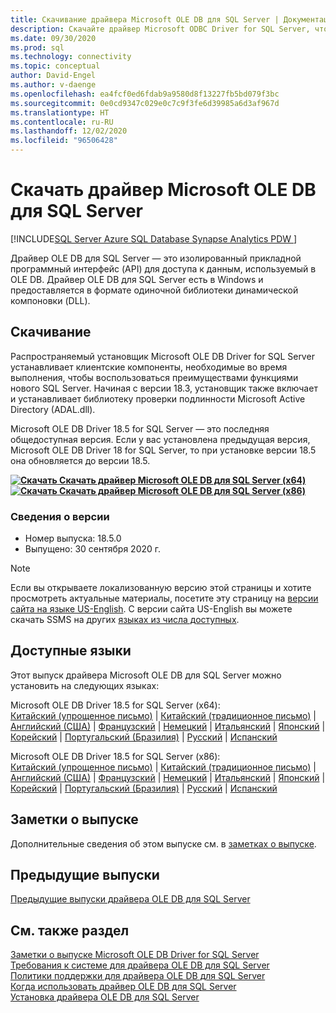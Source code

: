 ```yaml
---
title: Скачивание драйвера Microsoft OLE DB для SQL Server | Документация Майкрософт
description: Скачайте драйвер Microsoft ODBC Driver for SQL Server, чтобы разрабатывать Windows-приложения с подключением к SQL Server и базе данных SQL Azure.
ms.date: 09/30/2020
ms.prod: sql
ms.technology: connectivity
ms.topic: conceptual
author: David-Engel
ms.author: v-daenge
ms.openlocfilehash: ea4fcf0ed6fdab9a9580d8f13227fb5bd079f3bc
ms.sourcegitcommit: 0e0cd9347c029e0c7c9f3fe6d39985a6d3af967d
ms.translationtype: HT
ms.contentlocale: ru-RU
ms.lasthandoff: 12/02/2020
ms.locfileid: "96506428"
---
```

# <a name="download-microsoft-ole-db-driver-for-sql-server"></a>Скачать драйвер Microsoft OLE DB для SQL Server

[!INCLUDE[SQL Server Azure SQL Database Synapse Analytics PDW ](../../includes/applies-to-version/sql-asdb-asdbmi-asa-pdw.md)]

Драйвер OLE DB для SQL Server — это изолированный прикладной программный интерфейс (API) для доступа к данным, используемый в OLE DB. Драйвер OLE DB для SQL Server есть в Windows и предоставляется в формате одиночной библиотеки динамической компоновки (DLL).

## <a name="download"></a>Скачивание

Распространяемый установщик Microsoft OLE DB Driver for SQL Server устанавливает клиентские компоненты, необходимые во время выполнения, чтобы воспользоваться преимуществами функциями нового SQL Server. Начиная с версии 18.3, установщик также включает и устанавливает библиотеку проверки подлинности Microsoft Active Directory (ADAL.dll).

Microsoft OLE DB Driver 18.5 for SQL Server — это последняя общедоступная версия. Если у вас установлена предыдущая версия, Microsoft OLE DB Driver 18 for SQL Server, то при установке версии 18.5 она обновляется до версии 18.5.

**[![Скачать](../../ssms/media/download-icon.png) Скачать драйвер Microsoft OLE DB для SQL Server (x64)](https://go.microsoft.com/fwlink/?linkid=2135577)**  
**[![Скачать](../../ssms/media/download-icon.png) Скачать драйвер Microsoft OLE DB для SQL Server (x86)](https://go.microsoft.com/fwlink/?linkid=2135722)**  

### <a name="version-information"></a>Сведения о версии

- Номер выпуска: 18.5.0
- Выпущено: 30 сентября 2020 г.

> [!Note]
> Если вы открываете локализованную версию этой страницы и хотите просмотреть актуальные материалы, посетите эту страницу на [версии сайта на языке US-English](). С версии сайта US-English вы можете скачать SSMS на других [языках из числа доступных](#available-languages).

## <a name="available-languages"></a>Доступные языки

Этот выпуск драйвера Microsoft OLE DB для SQL Server можно установить на следующих языках:

Microsoft OLE DB Driver 18.5 for SQL Server (x64):  
[Китайский (упрощенное письмо)](https://go.microsoft.com/fwlink/?linkid=2135577&clcid=0x804) | [Китайский (традиционное письмо)](https://go.microsoft.com/fwlink/?linkid=2135577&clcid=0x404) | [Английский (США)](https://go.microsoft.com/fwlink/?linkid=2135577&clcid=0x409) | [Французский](https://go.microsoft.com/fwlink/?linkid=2135577&clcid=0x40c) | [Немецкий](https://go.microsoft.com/fwlink/?linkid=2135577&clcid=0x407) | [Итальянский](https://go.microsoft.com/fwlink/?linkid=2135577&clcid=0x410) | [Японский](https://go.microsoft.com/fwlink/?linkid=2135577&clcid=0x411) | [Корейский](https://go.microsoft.com/fwlink/?linkid=2135577&clcid=0x412) | [Португальский (Бразилия)](https://go.microsoft.com/fwlink/?linkid=2135577&clcid=0x416) | [Русский](https://go.microsoft.com/fwlink/?linkid=2135577&clcid=0x419) | [Испанский](https://go.microsoft.com/fwlink/?linkid=2135577&clcid=0x40a)

Microsoft OLE DB Driver 18.5 for SQL Server (x86):  
[Китайский (упрощенное письмо)](https://go.microsoft.com/fwlink/?linkid=2135722&clcid=0x804) | [Китайский (традиционное письмо)](https://go.microsoft.com/fwlink/?linkid=2135722&clcid=0x404) | [Английский (США)](https://go.microsoft.com/fwlink/?linkid=2135722&clcid=0x409) | [Французский](https://go.microsoft.com/fwlink/?linkid=2135722&clcid=0x40c) | [Немецкий](https://go.microsoft.com/fwlink/?linkid=2135722&clcid=0x407) | [Итальянский](https://go.microsoft.com/fwlink/?linkid=2135722&clcid=0x410) | [Японский](https://go.microsoft.com/fwlink/?linkid=2135722&clcid=0x411) | [Корейский](https://go.microsoft.com/fwlink/?linkid=2135722&clcid=0x412) | [Португальский (Бразилия)](https://go.microsoft.com/fwlink/?linkid=2135722&clcid=0x416) | [Русский](https://go.microsoft.com/fwlink/?linkid=2135722&clcid=0x419) | [Испанский](https://go.microsoft.com/fwlink/?linkid=2135722&clcid=0x40a)

## <a name="release-notes"></a>Заметки о выпуске

Дополнительные сведения об этом выпуске см. в [заметках о выпуске](release-notes-for-oledb-driver-for-sql-server.md).

## <a name="previous-releases"></a>Предыдущие выпуски

[Предыдущие выпуски драйвера OLE DB для SQL Server](release-notes-for-oledb-driver-for-sql-server.md#previous-releases)

## <a name="see-also"></a>См. также раздел

[Заметки о выпуске Microsoft OLE DB Driver for SQL Server](release-notes-for-oledb-driver-for-sql-server.md)  
[Требования к системе для драйвера OLE DB для SQL Server](system-requirements-for-oledb-driver-for-sql-server.md)  
[Политики поддержки для драйвера OLE DB для SQL Server](applications\support-policies-for-oledb-driver-for-sql-server.md)  
[Когда использовать драйвер OLE DB для SQL Server](when-to-use-oledb-driver-for-sql-server.md)  
[Установка драйвера OLE DB для SQL Server](applications/installing-oledb-driver-for-sql-server.md)